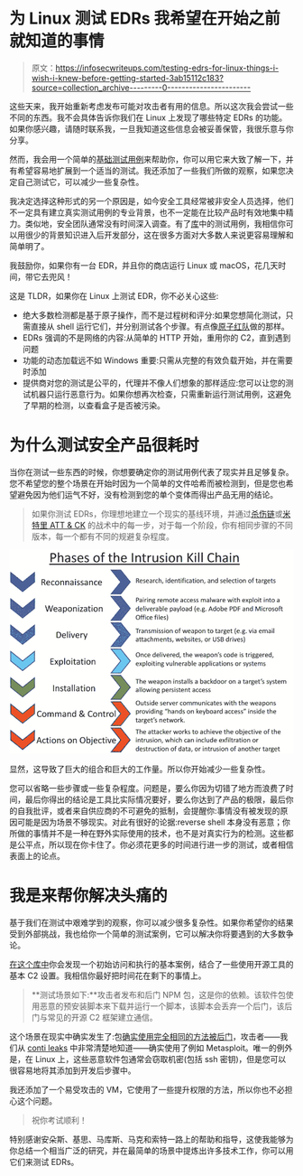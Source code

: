 # 为 Linux 测试 EDRs 我希望在开始之前就知道的事情

> 原文：<https://infosecwriteups.com/testing-edrs-for-linux-things-i-wish-i-knew-before-getting-started-3ab15112c183?source=collection_archive---------0----------------------->

这些天来，我开始重新考虑发布可能对攻击者有用的信息。所以这次我会尝试一些不同的东西。我不会具体告诉你我们在 Linux 上发现了哪些特定 EDRs 的功能。如果你感兴趣，请随时联系我，一旦我知道这些信息会被妥善保管，我很乐意与你分享。

然而，我会用一个简单的[基础测试用例](https://github.com/gmatuz/npm-initial-access)来帮助你，你可以用它来大致了解一下，并有希望容易地扩展到一个适当的测试。我还添加了一些我们所做的观察，如果您决定自己测试它，可以减少一些复杂性。

我决定选择这种形式的另一个原因是，如今安全工具经常被非安全人员选择，他们不一定具有建立真实测试用例的专业背景，也不一定能在比较产品时有效地集中精力。类似地，安全团队通常没有时间深入调查。有了[库](https://github.com/gmatuz/npm-initial-access)中的测试用例，我相信你可以用很少的背景知识进入后开发部分，这在很多方面对大多数人来说更容易理解和简单明了。

我鼓励你，如果你有一台 EDR，并且你的商店运行 Linux 或 macOS，花几天时间，带它去兜风！

这是 TLDR，如果你在 Linux 上测试 EDR，你不必关心这些:

*   绝大多数检测都是基于原子操作，而不是过程树和评分:如果您想简化测试，只需直接从 shell 运行它们，并分别测试各个步骤。有点像[原子红队](https://github.com/redcanaryco/atomic-red-team)做的那样。
*   EDRs 强调的不是网络的内容:从简单的 HTTP 开始，重用你的 C2，直到遇到问题
*   功能的动态加载远不如 Windows 重要:只需从完整的有效负载开始，并在需要时添加
*   提供商对您的测试是公平的，代理并不像人们想象的那样适应:您可以让您的测试机器只运行恶意行为。如果你想再次检查，只需重新运行测试用例，这避免了早期的检测，以查看盒子是否被污染。

# 为什么测试安全产品很耗时

当你在测试一些东西的时候，你想要确定你的测试用例代表了现实并且足够复杂。您不希望您的整个场景在开始时因为一个简单的文件哈希而被检测到，但是您也希望避免因为他们运气不好，没有检测到您的单个变体而得出产品无用的结论。

> 如果你测试 EDRs，你理想地建立一个现实的基线环境，并通过[杀伤链](https://en.wikipedia.org/wiki/Kill_chain)或[米特里 ATT & CK](https://attack.mitre.org/) 的战术中的每一步，对于每一个阶段，你有相同步骤的不同版本，每一个都有不同的规避复杂程度。

![](img/3c6c238fffcc1b22eadf7efd7435b10f.png)

显然，这导致了巨大的组合和巨大的工作量。所以你开始减少一些复杂性。

您可以省略一些步骤或一些复杂程度。问题是，要么你因为切错了地方而浪费了时间，最后你得出的结论是工具比实际情况要好，要么你达到了产品的极限，最后你的自我批评，或者来自供应商的不可避免的抵制，会提醒你:事情没有被发现的原因可能是因为场景不够现实。对此有很好的论据:reverse shell 本身没有恶意；你所做的事情并不是一种在野外实际使用的技术，也不是对真实行为的检测。这些都是公平点，所以现在你卡住了。你必须花更多的时间进行进一步的测试，或者相信表面上的论点。

# 我是来帮你解决头痛的

基于我们在测试中艰难学到的观察，你可以减少很多复杂性。如果你希望你的结果受到外部挑战，我也给你一个简单的测试案例，它可以解决你将要遇到的大多数争论。

[在这个库中](https://github.com/gmatuz/npm-initial-access)你会发现一个初始访问和执行的基本案例，结合了一些使用开源工具的基本 C2 设置。我相信你最好把时间花在剩下的事情上。

> **测试场景如下:**攻击者发布和后门 NPM 包，这是你的依赖。该软件包使用恶意的预安装脚本来下载并运行一个脚本，该脚本会丢弃一个后门，该后门与常见的开源 C2 框架建立通信。

这个场景在现实中确实发生了:包[确实使用完全相同的方法被后门](https://www.zdnet.com/article/malicious-npm-package-opens-backdoors-on-programmers-computers/)，攻击者——我们从 [conti leaks](https://www.redscan.com/news/key-insights-from-the-conti-ransomware-playbook-leak-foothold/) 中非常清楚地知道——确实使用了例如 Metasploit。唯一的例外是，在 Linux 上，这些恶意软件包通常会窃取机密(包括 ssh 密钥)，但是您可以很容易地将其添加到开发后步骤中。

我还添加了一个易受攻击的 VM，它使用了一些提升权限的方法，所以你也不必担心这个问题。

> 祝你考试顺利！

特别感谢安朵斯、基思、马库斯、马克和索特一路上的帮助和指导，这使我能够为你总结一个相当广泛的研究，并在最简单的场景中提炼出许多技术工作，你可以用它们来测试 EDRs。